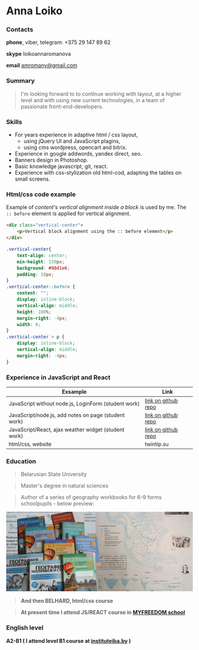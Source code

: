 # Anna Loiko
### Contacts

**phone**, viber, telegram: +375 29 147 89 62

**skype** loikoannaromanova

**email** amromany@gmail.com

### Summary

> I'm looking forward to to continue working with layout, 
> at a higher level and with using new current technologies, 
> in a team of passionate front-end-developers.

### Skills

* For years experience in adaptive html / css layout, 
    - using jQuery UI and JavaScript plagins,
    - using cms wordpress, opencart and bitrix.
* Experience in google addwords, yandex direct, seo.
* Banners design in Photoshop.
* Basic knowledge javascript, git, react.
* Experience with css-stylization old html-cod, adapting the tables on small screens.


### Html/css code example

Example of *content's vertical alignment inside a block* is used by me. The `:: before` element is applied for vertical alignment.

```html
<div class="vertical-center"> 
    <p>Vertical block alignment using the :: before element</p> 
</div>
```

```css
.vertical-center{
    text-align: center;
    min-height: 150px;
    background: #98d1e6;
    padding: 10px;
}
.vertical-center::before {
    content: "";
    display: inline-block;
    vertical-align: middle;
    height: 100%;
    margin-right: -4px;
    width: 0;
}
.vertical-center > p {
    display: inline-block;
    vertical-align: middle;
    margin-right: -4px;
}
```

### Experience in JavaScript and React

Exsample | Link |
-------- | ---- |
JavaScript without node.js, LoginForm  (student work) | [link on github repo](https://github.com/AnnaLoiko/login_form)
JavaScript/node.js, add notes on page (student work) | [link on github repo](https://github.com/AnnaLoiko/test_jokes_notes)
JavaScript/React, ajax weather widget (student work) | [link on github repo](https://github.com/AnnaLoiko/test_weather_widget)
html/css, website | twintip.su


### Education

> Belarusian State University

> Master's degree in natural sciences

> Author of a series of geography workbooks for 6-9 forms schoolpupils  -  below preview:

[![N|Solid](https://github.com/AnnaLoiko/rsschool-2019Q1-cv/blob/gh-pages/preview-1.jpg)](https://github.com/AnnaLoiko/rsschool-2019Q1-cv/blob/gh-pages/preview-1.jpg)


> **And then BELHARD, html/css course** 

> **At present time I attend JS/REACT course in [MYFREEDOM school](https://myfreedom.by/courses/web-design/frontend)**


### English level
**A2-B1 ( I attend level B1 course at [instituteiba.by](https://www.instituteiba.by/) )**